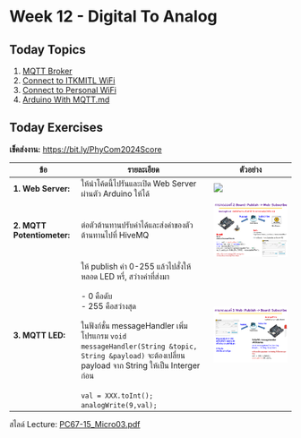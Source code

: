 # Week 12 - Digital To Analog

## Today Topics

1. [MQTT Broker](01.MQTT%20Broker.md)
2. [Connect to ITKMITL WiFi](02.Connect%20To%20ITKMITL%20WiFi.md)
3. [Connect to Personal WiFi](03.Connect%20to%20Personal%20WiFi.md)
4. [Arduino With MQTT.md](04.Arduino%20With%20MQTT.md)

## Today Exercises

**เข็คส่งงาน:** https://bit.ly/PhyCom2024Score

| ข้อ                        | รายละเอียด                                                                                                                                                                                                                                                                                                                                 | ตัวอย่าง                                                            |
|----------------------------|--------------------------------------------------------------------------------------------------------------------------------------------------------------------------------------------------------------------------------------------------------------------------------------------------------------------------------------------|---------------------------------------------------------------------|
| **1. Web Server:**         | ให้นำโค้ดนี้ไปรันและเปิด Web Server ผ่านตัว Arduino ให้ได้                                                                                                                                                                                                                                                                                 | ![](https://www.it.kmitl.ac.th/~pattarachai/PIC/ICON/emailspin.gif) |
| **2. MQTT Potentiometer:** | ต่อตัวต้านทานปรับค่าได้และส่งค่าของตัวต้านทานไปที่ HiveMQ                                                                                                                                                                                                                                                                                  | ![img.png](files/img/ex2.png)                                       |
| **3. MQTT LED:**           | ให้ publish ค่า 0-255 แล้วไปสั่งให้ หลอด LED หรี่, สว่างค่าที่ส่งมา <br/> <br/> - 0 คือดับ <br/> - 255 คือสว่างสุด <br/> <br/> ในฟังก์ชั่น messageHandler เพิ่มโปรแกรม `void messageHandler(String &topic, String &payload)` จะต้องเปลี่ยน payload จาก String ให้เป็น Interger ก่อน <br/> <br/> `val = XXX.toInt();` `analogWrite(9,val);` | ![img.png](files/img/ex3.png)                                       |

สไลด์ Lecture: [PC67-15_Micro03.pdf](files%2FPC67-15_Micro03.pdf)

